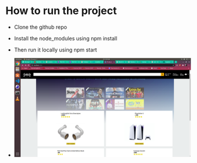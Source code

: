 # How to run the project 

- Clone the github repo

- Install the node_modules using npm install

- Then run it locally using npm start

- <img src="./demo.png" />